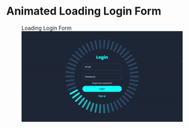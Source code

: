 # Animated Loading Login Form
 
<figure>
  <figcaption>Loading Login Form</figcaption>
  <img src="resources/loginpage.gif" alt="Login Form View" width="700">
</figure>
